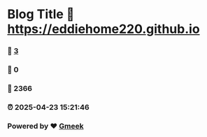 # Blog Title :link: https://eddiehome220.github.io 
### :page_facing_up: [3](https://eddiehome220.github.io/tag.html) 
### :speech_balloon: 0 
### :hibiscus: 2366 
### :alarm_clock: 2025-04-23 15:21:46 
### Powered by :heart: [Gmeek](https://github.com/Meekdai/Gmeek)
